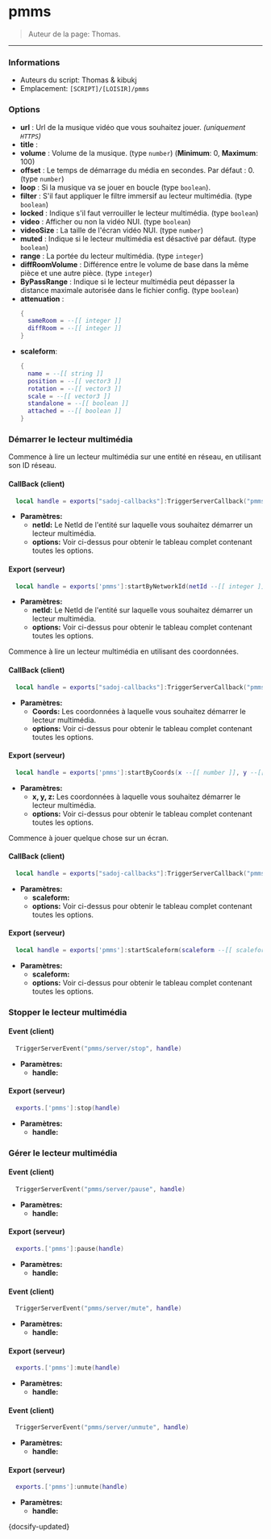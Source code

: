 # pmms

> Auteur de la page: Thomas.

---

### Informations

* Auteurs du script: Thomas & kibukj
* Emplacement: `[SCRIPT]/[LOISIR]/pmms`



### Options

* **url** : Url de la musique vidéo que vous souhaitez jouer. *(uniquement `HTTPS`)*
* **title** :
* **volume** : Volume de la musique. (type `number`) (**Minimum**: 0, **Maximum**: 100)
* **offset** : Le temps de démarrage du média en secondes. Par défaut : 0. (type `number`)
* **loop** : Si la musique va se jouer en boucle (type `boolean`).
* **filter** : S'il faut appliquer le filtre immersif au lecteur multimédia. (type `boolean`)
* **locked** : Indique s'il faut verrouiller le lecteur multimédia. (type `boolean`)
* **video** : Afficher ou non la vidéo NUI. (type `boolean`)
* **videoSize** : La taille de l'écran vidéo NUI. (type `number`)
* **muted** : Indique si le lecteur multimédia est désactivé par défaut. (type `boolean`)
* **range** : La portée du lecteur multimédia. (type `integer`)
* **diffRoomVolume** : Différence entre le volume de base dans la même pièce et une autre pièce. (type `integer`)
* **ByPassRange** : Indique si le lecteur multimédia peut dépasser la distance maximale autorisée dans le fichier config. (type `boolean`)
* **attenuation** :
  ```lua
  {
    sameRoom = --[[ integer ]]
    diffRoom = --[[ integer ]]
  }
  ```
* **scaleform**:
  ```lua
  {
    name = --[[ string ]]
    position = --[[ vector3 ]]
    rotation = --[[ vector3 ]]
    scale = --[[ vector3 ]]
    standalone = --[[ boolean ]]
    attached = --[[ boolean ]]
  }
  ```





### Démarrer le lecteur multimédia

Commence à lire un lecteur multimédia sur une entité en réseau, en utilisant son ID réseau.
<!-- tabs:start -->
#### **CallBack (client)**
```lua
  local handle = exports["sadoj-callbacks"]:TriggerServerCallback("pmms/server/startByNetworkId", netId --[[ integer ]], options --[[ table ]])
```

* **Paramètres:**
  * **netId:** Le NetId de l'entité sur laquelle vous souhaitez démarrer un lecteur multimédia.
  * **options:** Voir ci-dessus pour obtenir le tableau complet contenant toutes les options.

#### **Export (serveur)**
```lua
  local handle = exports['pmms']:startByNetworkId(netId --[[ integer ]], options --[[ table ]])
```

* **Paramètres:**
  * **netId:** Le NetId de l'entité sur laquelle vous souhaitez démarrer un lecteur multimédia.
  * **options:** Voir ci-dessus pour obtenir le tableau complet contenant toutes les options.
<!-- tabs:end -->

Commence à lire un lecteur multimédia en utilisant des coordonnées.
<!-- tabs:start -->
#### **CallBack (client)**
```lua
  local handle = exports["sadoj-callbacks"]:TriggerServerCallback("pmms/server/startByCoords", Coords --[[ vector3 ]], options --[[ table ]])
```

* **Paramètres:**
  * **Coords:** Les coordonnées à laquelle vous souhaitez démarrer le lecteur multimédia.
  * **options:** Voir ci-dessus pour obtenir le tableau complet contenant toutes les options.

#### **Export (serveur)**
```lua
  local handle = exports['pmms']:startByCoords(x --[[ number ]], y --[[ number ]], z --[[ number ]], options --[[ table ]])
```

* **Paramètres:**
  * **x, y, z:** Les coordonnées à laquelle vous souhaitez démarrer le lecteur multimédia.
  * **options:** Voir ci-dessus pour obtenir le tableau complet contenant toutes les options.
<!-- tabs:end -->


Commence à jouer quelque chose sur un écran.
<!-- tabs:start -->
#### **CallBack (client)**
```lua
  local handle = exports["sadoj-callbacks"]:TriggerServerCallback("pmms/server/startScaleform", scaleform --[[ scaleform ]], options --[[ table ]])
```

* **Paramètres:**
  * **scaleform:**
  * **options:** Voir ci-dessus pour obtenir le tableau complet contenant toutes les options.

#### **Export (serveur)**
```lua
  local handle = exports['pmms']:startScaleform(scaleform --[[ scaleform ]], options --[[ table ]])
```

* **Paramètres:**
  * **scaleform:**
  * **options:** Voir ci-dessus pour obtenir le tableau complet contenant toutes les options.
<!-- tabs:end -->

### Stopper le lecteur multimédia

<!-- tabs:start -->
#### **Event (client)**
```lua
  TriggerServerEvent("pmms/server/stop", handle)
```

* **Paramètres:**
  * **handle:**

#### **Export (serveur)**
```lua
  exports.['pmms']:stop(handle)
```

* **Paramètres:**
  * **handle:**
<!-- tabs:end -->

### Gérer le lecteur multimédia

<!-- tabs:start -->
#### **Event (client)**
```lua
  TriggerServerEvent("pmms/server/pause", handle)
```

* **Paramètres:**
  * **handle:**

#### **Export (serveur)**
```lua
  exports.['pmms']:pause(handle)
```

* **Paramètres:**
  * **handle:**
<!-- tabs:end -->


<!-- tabs:start -->
#### **Event (client)**
```lua
  TriggerServerEvent("pmms/server/mute", handle)
```

* **Paramètres:**
  * **handle:**

#### **Export (serveur)**
```lua
  exports.['pmms']:mute(handle)
```

* **Paramètres:**
  * **handle:**
<!-- tabs:end -->

<!-- tabs:start -->
#### **Event (client)**
```lua
  TriggerServerEvent("pmms/server/unmute", handle)
```

* **Paramètres:**
  * **handle:**

#### **Export (serveur)**
```lua
  exports.['pmms']:unmute(handle)
```

* **Paramètres:**
  * **handle:**
<!-- tabs:end -->

{docsify-updated}